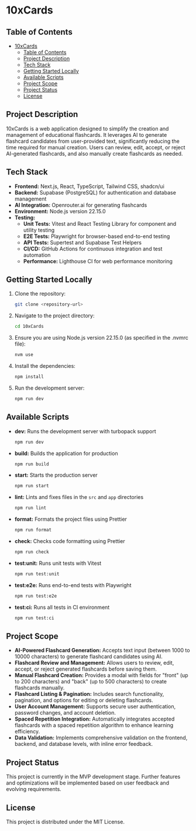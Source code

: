 # 10xCards

## Table of Contents

- [10xCards](#10xcards)
  - [Table of Contents](#table-of-contents)
  - [Project Description](#project-description)
  - [Tech Stack](#tech-stack)
  - [Getting Started Locally](#getting-started-locally)
  - [Available Scripts](#available-scripts)
  - [Project Scope](#project-scope)
  - [Project Status](#project-status)
  - [License](#license)

## Project Description

10xCards is a web application designed to simplify the creation and management of educational flashcards. It leverages AI to generate flashcard candidates from user-provided text, significantly reducing the time required for manual creation. Users can review, edit, accept, or reject AI-generated flashcards, and also manually create flashcards as needed.

## Tech Stack

- **Frontend:** Next.js, React, TypeScript, Tailwind CSS, shadcn/ui
- **Backend:** Supabase (PostgreSQL) for authentication and database management
- **AI Integration:** Openrouter.ai for generating flashcards
- **Environment:** Node.js version 22.15.0
- **Testing:**
  - **Unit Tests:** Vitest and React Testing Library for component and utility testing
  - **E2E Tests:** Playwright for browser-based end-to-end testing
  - **API Tests:** Supertest and Supabase Test Helpers
  - **CI/CD:** GitHub Actions for continuous integration and test automation
  - **Performance:** Lighthouse CI for web performance monitoring

## Getting Started Locally

1. Clone the repository:
   ```bash
   git clone <repository-url>
   ```
2. Navigate to the project directory:
   ```bash
   cd 10xCards
   ```
3. Ensure you are using Node.js version 22.15.0 (as specified in the .nvmrc file):
   ```bash
   nvm use
   ```
4. Install the dependencies:
   ```bash
   npm install
   ```
5. Run the development server:
   ```bash
   npm run dev
   ```

## Available Scripts

- **dev:** Runs the development server with turbopack support
  ```bash
  npm run dev
  ```
- **build:** Builds the application for production
  ```bash
  npm run build
  ```
- **start:** Starts the production server
  ```bash
  npm run start
  ```
- **lint:** Lints and fixes files in the `src` and `app` directories
  ```bash
  npm run lint
  ```
- **format:** Formats the project files using Prettier
  ```bash
  npm run format
  ```
- **check:** Checks code formatting using Prettier
  ```bash
  npm run check
  ```
- **test:unit:** Runs unit tests with Vitest
  ```bash
  npm run test:unit
  ```
- **test:e2e:** Runs end-to-end tests with Playwright
  ```bash
  npm run test:e2e
  ```
- **test:ci:** Runs all tests in CI environment
  ```bash
  npm run test:ci
  ```

## Project Scope

- **AI-Powered Flashcard Generation:** Accepts text input (between 1000 to 10000 characters) to generate flashcard candidates using AI.
- **Flashcard Review and Management:** Allows users to review, edit, accept, or reject generated flashcards before saving them.
- **Manual Flashcard Creation:** Provides a modal with fields for "front" (up to 200 characters) and "back" (up to 500 characters) to create flashcards manually.
- **Flashcard Listing & Pagination:** Includes search functionality, pagination, and options for editing or deleting flashcards.
- **User Account Management:** Supports secure user authentication, password changes, and account deletion.
- **Spaced Repetition Integration:** Automatically integrates accepted flashcards with a spaced repetition algorithm to enhance learning efficiency.
- **Data Validation:** Implements comprehensive validation on the frontend, backend, and database levels, with inline error feedback.

## Project Status

This project is currently in the MVP development stage. Further features and optimizations will be implemented based on user feedback and evolving requirements.

## License

This project is distributed under the MIT License.
